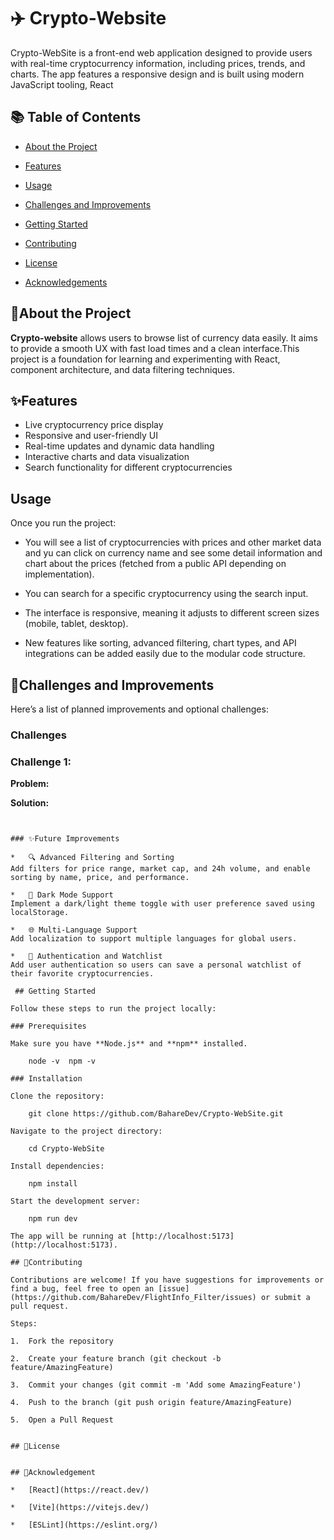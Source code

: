 ✈️ Crypto-Website
=====================

Crypto-WebSite is a front-end web application designed to provide users with real-time cryptocurrency information, including prices, trends, and charts. The app features a responsive design and is built using modern JavaScript tooling, React

📚 Table of Contents
--------------------

*   [About the Project](#about-the-project)
    
*   [Features](#features)

*   [Usage](#usage)

*   [Challenges and Improvements](#challenges-and-improvements)
    
*   [Getting Started](#getting-started)
    
*   [Contributing](#contributing)
    
*   [License](#license)
    
*   [Acknowledgements](#acknowledgements)
    

 ## 📖About the Project

**Crypto-website** allows users to browse list of currency data easily. It aims to provide a smooth UX with fast load times and a clean interface.This project is a foundation for learning and experimenting with React, component architecture, and data filtering techniques.

 ## ✨Features

*   Live cryptocurrency price display
*   Responsive and user-friendly UI
*   Real-time updates and dynamic data handling
*   Interactive charts and data visualization
*   Search functionality for different cryptocurrencies
  
## Usage

Once you run the project:

*   You will see a list of cryptocurrencies with prices and other market data and yu can click on currency name and see some detail information and chart about the prices (fetched from a public API depending on implementation).
    
*   You can search for a specific cryptocurrency using the search input.
    
*   The interface is responsive, meaning it adjusts to different screen sizes (mobile, tablet, desktop).
  
*   New features like sorting, advanced filtering, chart types, and API integrations can be added easily due to the modular code structure.

## 🎯Challenges and Improvements

Here’s a list of planned improvements and optional challenges:

### Challenges

### Challenge 1: 

**Problem:**  


**Solution:**  

```


### ✨Future Improvements

*   🔍 Advanced Filtering and Sorting
Add filters for price range, market cap, and 24h volume, and enable sorting by name, price, and performance.
  
*   🌙 Dark Mode Support
Implement a dark/light theme toggle with user preference saved using localStorage.
    
*   🌐 Multi-Language Support
Add localization to support multiple languages for global users.
    
*   🔐 Authentication and Watchlist
Add user authentication so users can save a personal watchlist of their favorite cryptocurrencies.
    
 ## Getting Started

Follow these steps to run the project locally:

### Prerequisites

Make sure you have **Node.js** and **npm** installed.

    node -v  npm -v

### Installation

Clone the repository:

    git clone https://github.com/BahareDev/Crypto-WebSite.git   

Navigate to the project directory:

    cd Crypto-WebSite

Install dependencies:

    npm install

Start the development server:
   
    npm run dev 

The app will be running at [http://localhost:5173](http://localhost:5173).    

## 🤝Contributing
 
Contributions are welcome! If you have suggestions for improvements or find a bug, feel free to open an [issue](https://github.com/BahareDev/FlightInfo_Filter/issues) or submit a pull request.

Steps:

1.  Fork the repository
    
2.  Create your feature branch (git checkout -b feature/AmazingFeature)
    
3.  Commit your changes (git commit -m 'Add some AmazingFeature')
    
4.  Push to the branch (git push origin feature/AmazingFeature)
    
5.  Open a Pull Request
    

## 📄License


## 🙏Acknowledgement

*   [React](https://react.dev/)
    
*   [Vite](https://vitejs.dev/)
    
*   [ESLint](https://eslint.org/)

